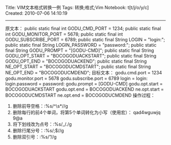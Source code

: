 Title: VIM文本格式转换一例
Tags: 转换;格式;Vim
Notebook: t[t/j/o/y/c]
Created: 2010-07-06 14:10:19

------

原文本： 
 public static final int GODU_CMD_PORT = 1234; 
 public static final int GODU_MONITOR_PORT = 5678; 
 public static final int GODU_SUBSCRIBE_PORT = 6789; 
 public static final String LOGIN = "login:"; 
 public static final String LOGIN_PASSWORD = "password:"; 
 public static final String GODU_PROMPT = "[GODU-CMD]"; 
 public static final String GODU_OPT_START = "BOCOGODUACKSTART"; 
 public static final String GODU_OPT_END = "BOCOGODUACKEND"; 
 public static final String NE_OPT_START = "BOCOGODUCMDSTART"; 
 public static final String NE_OPT_END = "BOCOGODUCMDEND"; 
目标文本： 
 godu.cmd.port = 1234 
 godu.monitor.port = 5678 
 godu.subscribe.port = 6789 
 login = login: 
 login.password = password: 
 godu.prompt = [GODU-CMD] 
 godu.opt.start = BOCOGODUACKSTART 
 godu.opt.end = BOCOGODUACKEND 
 ne.opt.start = BOCOGODUCMDSTART 
 ne.opt.end = BOCOGODUCMDEND 
操作过程： 
1. 删除前导空格：:%s/^\s*//g 
1. 删除每行的前4个单词，将第5个单词转化为小写（使用宏）： qad4wguwjq 9@a 
1. 将下划线改为点号：:%s/_/./g 
1. 删除行尾分号：:%s/;$//g 
1. 删除双引号：:%s/”//g